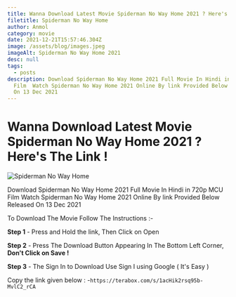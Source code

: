 ```yaml
---
title: Wanna Download Latest Movie Spiderman No Way Home 2021 ? Here's The Link !
filetitle: Spiderman No Way Home
author: Anmol
category: movie
date: 2021-12-21T15:57:46.304Z
image: /assets/blog/images.jpeg
imageAlt: Spiderman No Way Home 2021
desc: null
tags:
  - posts
description: Download Spiderman No Way Home 2021 Full Movie In Hindi in 720p MCU
  Film  Watch Spiderman No Way Home 2021 Online By link Provided Below Released
  On 13 Dec 2021
---
```

# Wanna Download Latest Movie Spiderman No Way Home 2021 ? Here's The Link !

![Spiderman No Way Home](/assets/blog/images.jpeg "Spiderman No Way Home 2021")

Download Spiderman No Way Home 2021 Full Movie In Hindi in 720p MCU Film  Watch Spiderman No Way Home 2021 Online By link Provided Below Released On 13 Dec 2021

To Download The Movie Follow The Instructions :-

**Step 1** - Press and Hold the link, Then Click on Open

**Step 2** - Press The Download Button Appearing In      The Bottom Left Corner, **Don't Click on Save !**

**Step 3** - The Sign In to Download Use Sign I using Google ( It's Easy  )



Copy the link given below : -`https://terabox.com/s/1acHik2rsq95b-MvlC2_rCA`